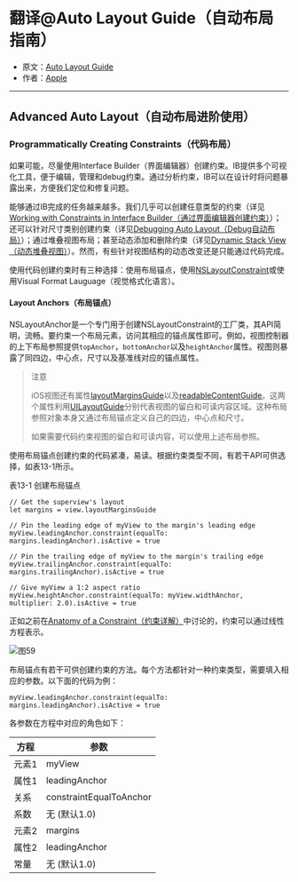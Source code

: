 # 翻译@Auto Layout Guide（自动布局指南）

- 原文：[Auto Layout Guide](https://developer.apple.com/library/content/documentation/UserExperience/Conceptual/AutolayoutPG/index.html#//apple_ref/doc/uid/TP40010853)
- 作者：[Apple](https://developer.apple.com/library/content/navigation/)

---

## Advanced Auto Layout（自动布局进阶使用）

### Programmatically Creating Constraints（代码布局）

如果可能，尽量使用Interface Builder（界面编辑器）创建约束。IB提供多个可视化工具，便于编辑，管理和debug约束。通过分析约束，IB可以在设计时将问题暴露出来，方便我们定位和修复问题。

能够通过IB完成的任务越来越多。我们几乎可以创建任意类型的约束（详见[Working with Constraints in Interface Builder（通过界面编辑器创建约束）](https://developer.apple.com/library/content/documentation/UserExperience/Conceptual/AutolayoutPG/WorkingwithConstraintsinInterfaceBuidler.html#//apple_ref/doc/uid/TP40010853-CH10-SW1)）；还可以针对尺寸类别创建约束（详见[Debugging Auto Layout（Debug自动布局）](https://developer.apple.com/library/content/documentation/UserExperience/Conceptual/AutolayoutPG/TypesofErrors.html#//apple_ref/doc/uid/TP40010853-CH22-SW1)）；通过堆叠视图布局；甚至动态添加和删除约束（详见[Dynamic Stack View（动态堆叠视图）](https://developer.apple.com/library/content/documentation/UserExperience/Conceptual/AutolayoutPG/LayoutUsingStackViews.html#//apple_ref/doc/uid/TP40010853-CH11-SW19)）。然而，有些针对视图结构的动态改变还是只能通过代码完成。

使用代码创建约束时有三种选择：使用布局锚点，使用[NSLayoutConstraint](https://developer.apple.com/documentation/appkit/nslayoutconstraint)或使用Visual Format Lauguage（视觉格式化语言）。

#### Layout Anchors（布局锚点）

NSLayoutAnchor是一个专门用于创建NSLayoutConstraint的工厂类，其API简明，流畅。要约束一个布局元素，访问其相应的锚点属性即可。例如，视图控制器的上下布局参照提供`topAnchor`，`bottomAnchor`以及`heightAnchor`属性。视图则暴露了同四边，中心点，尺寸以及基准线对应的锚点属性。

>注意
>
>iOS视图还有属性[layoutMarginsGuide](https://developer.apple.com/documentation/uikit/uiview/1622651-layoutmarginsguide)以及[readableContentGuide](https://developer.apple.com/documentation/uikit/uiview/1622644-readablecontentguide)。这两个属性利用[UILayoutGuide](https://developer.apple.com/documentation/uikit/uilayoutguide)分别代表视图的留白和可读内容区域。这种布局参照对象本身又通过布局锚点定义自己的四边，中心点和尺寸。
>
>如果需要代码约束视图的留白和可读内容，可以使用上述布局参照。


使用布局锚点创建约束的代码紧凑，易读。根据约束类型不同，有若干API可供选择，如表13-1所示。

表13-1 创建布局锚点

```
// Get the superview's layout
let margins = view.layoutMarginsGuide
 
// Pin the leading edge of myView to the margin's leading edge
myView.leadingAnchor.constraint(equalTo: margins.leadingAnchor).isActive = true
 
// Pin the trailing edge of myView to the margin's trailing edge
myView.trailingAnchor.constraint(equalTo: margins.trailingAnchor).isActive = true
 
// Give myView a 1:2 aspect ratio
myView.heightAnchor.constraint(equalTo: myView.widthAnchor, multiplier: 2.0).isActive = true
```

正如之前在[Anatomy of a Constraint（约束详解）](https://developer.apple.com/library/content/documentation/UserExperience/Conceptual/AutolayoutPG/AnatomyofaConstraint.html#//apple_ref/doc/uid/TP40010853-CH9-SW1)中讨论的，约束可以通过线性方程表示。

![图59]()

布局锚点有若干可供创建约束的方法。每个方法都针对一种约束类型，需要填入相应的参数。以下面的代码为例：

```
myView.leadingAnchor.constraint(equalTo: margins.leadingAnchor).isActive = true
```

各参数在方程中对应的角色如下：

方程  | 参数
------------- | -------------
元素1  | myView
属性1  | leadingAnchor
关系  | constraintEqualToAnchor
系数  | 无 (默认1.0)
元素2  | margins
属性2  | leadingAnchor
常量  | 无 (默认1.0)
